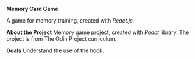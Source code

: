 **Memory Card Game**

A game for memory training, created with *React.js.*

**About the Project**
Memory game project, created with *React* library. The project is from The Odin Project curriculum.

**Goals**
Understand the use of the hook.